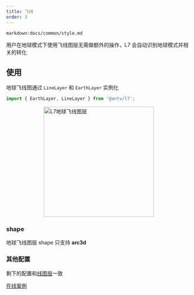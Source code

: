 ```yaml
---
title: 飞线
order: 3
---
```


`markdown:docs/common/style.md`

用户在地球模式下使用飞线图层无需做额外的操作，L7 会自动识别地球模式并相关的转化

## 使用

地球飞线图通过 `LineLayer` 和 `EarthLayer` 实例化

```javascript
import { EarthLayer, LineLayer } from '@antv/l7';
```

<img src="https://gw.alipayobjects.com/mdn/rms_816329/afts/img/A*FjhGT77aCaIAAAAAAAAAAAAAARQnAQ" style="display: block; margin: 0 auto" alt="L7地球飞线图层" width="300" height="300">

### shape

地球飞线图层 shape 只支持 **arc3d**

### 其他配置
剩下的配置和[线图层](../line_layer/linelayer)一致

[在线案例](../../../examples/earth/arc3d#flyline)
